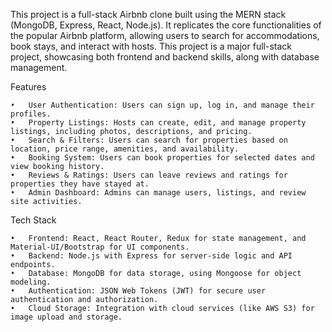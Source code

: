 This project is a full-stack Airbnb clone built using the MERN stack (MongoDB, Express, React, Node.js). It replicates the core functionalities of the popular Airbnb platform, allowing users to search for accommodations, book stays, and interact with hosts. This project is a major full-stack project, showcasing both frontend and backend skills, along with database management.

Features

	•	User Authentication: Users can sign up, log in, and manage their profiles.
	•	Property Listings: Hosts can create, edit, and manage property listings, including photos, descriptions, and pricing.
	•	Search & Filters: Users can search for properties based on location, price range, amenities, and availability.
	•	Booking System: Users can book properties for selected dates and view booking history.
	•	Reviews & Ratings: Users can leave reviews and ratings for properties they have stayed at.
	•	Admin Dashboard: Admins can manage users, listings, and review site activities.

Tech Stack

	•	Frontend: React, React Router, Redux for state management, and Material-UI/Bootstrap for UI components.
	•	Backend: Node.js with Express for server-side logic and API endpoints.
	•	Database: MongoDB for data storage, using Mongoose for object modeling.
	•	Authentication: JSON Web Tokens (JWT) for secure user authentication and authorization.
	•	Cloud Storage: Integration with cloud services (like AWS S3) for image upload and storage.
